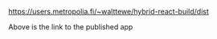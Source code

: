 https://users.metropolia.fi/~walttewe/hybrid-react-build/dist

Above is the link to the published app
